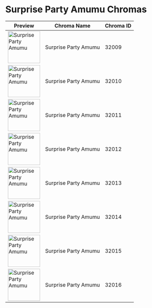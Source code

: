 # Surprise Party Amumu Chromas

| Preview | Chroma Name | Chroma ID |
|---|---|---|
| <img src='https://raw.communitydragon.org/latest/plugins/rcp-be-lol-game-data/global/default/v1/champion-chroma-images/32/32009.png' alt='Surprise Party Amumu' width='100'> | Surprise Party Amumu | 32009 |
| <img src='https://raw.communitydragon.org/latest/plugins/rcp-be-lol-game-data/global/default/v1/champion-chroma-images/32/32010.png' alt='Surprise Party Amumu' width='100'> | Surprise Party Amumu | 32010 |
| <img src='https://raw.communitydragon.org/latest/plugins/rcp-be-lol-game-data/global/default/v1/champion-chroma-images/32/32011.png' alt='Surprise Party Amumu' width='100'> | Surprise Party Amumu | 32011 |
| <img src='https://raw.communitydragon.org/latest/plugins/rcp-be-lol-game-data/global/default/v1/champion-chroma-images/32/32012.png' alt='Surprise Party Amumu' width='100'> | Surprise Party Amumu | 32012 |
| <img src='https://raw.communitydragon.org/latest/plugins/rcp-be-lol-game-data/global/default/v1/champion-chroma-images/32/32013.png' alt='Surprise Party Amumu' width='100'> | Surprise Party Amumu | 32013 |
| <img src='https://raw.communitydragon.org/latest/plugins/rcp-be-lol-game-data/global/default/v1/champion-chroma-images/32/32014.png' alt='Surprise Party Amumu' width='100'> | Surprise Party Amumu | 32014 |
| <img src='https://raw.communitydragon.org/latest/plugins/rcp-be-lol-game-data/global/default/v1/champion-chroma-images/32/32015.png' alt='Surprise Party Amumu' width='100'> | Surprise Party Amumu | 32015 |
| <img src='https://raw.communitydragon.org/latest/plugins/rcp-be-lol-game-data/global/default/v1/champion-chroma-images/32/32016.png' alt='Surprise Party Amumu' width='100'> | Surprise Party Amumu | 32016 |
